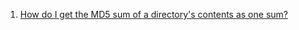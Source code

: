  1. [How do I get the MD5 sum of a directory's contents as one sum?](https://unix.stackexchange.com/questions/35832/how-do-i-get-the-md5-sum-of-a-directorys-contents-as-one-sum)
